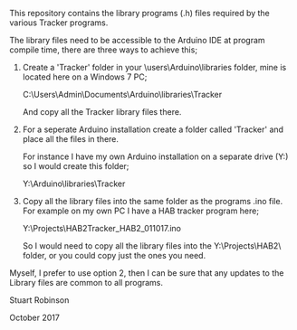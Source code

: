 This repository contains the library programs (.h) files required by the various Tracker programs.

The library files need to be accessible to the Arduino IDE at program compile time, there are three ways
to achieve this;


1. Create a 'Tracker' folder in your \users\Arduino\libraries folder, mine is located here on a Windows 7 PC;

   C:\Users\Admin\Documents\Arduino\libraries\Tracker
   
   And copy all the Tracker library files there.  

2. For a seperate Arduino installation create a folder called 'Tracker' and place all the files in there. 

   For instance I have my own Arduino installation on a separate drive (Y:) so I would create this folder;

   Y:\Arduino\libraries\Tracker


3. Copy all the library files into the same folder as the programs .ino file. For example on my own PC I have 
   a HAB tracker program here;

   Y:\Projects\HAB2Tracker_HAB2_011017.ino

   So I would need to copy all the library files into the Y:\Projects\HAB2\ folder, or you could copy just the
   ones you need. 


Myself, I prefer to use option 2, then I can be sure that any updates to the Library files are common to all programs. 



Stuart Robinson
 
October 2017